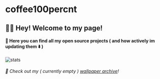 # coffee100percnt
## 👋🏿 Hey! Welcome to my page! <br>
#### 🔘 Here you can find all my open source projects ( and how actively im updating them ⬇️ )<br>
![stats](https://github-readme-stats.vercel.app/api?username=coffee100percnt&show_icons=true&theme=dark)<br>
###### 🧱 Check out my ( currently empty ) [wallpaper archive](dope.c100p.xyz)!
